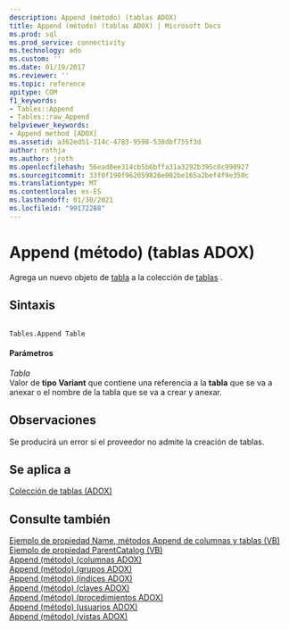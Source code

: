 ```yaml
---
description: Append (método) (tablas ADOX)
title: Append (método) (tablas ADOX) | Microsoft Docs
ms.prod: sql
ms.prod_service: connectivity
ms.technology: ado
ms.custom: ''
ms.date: 01/19/2017
ms.reviewer: ''
ms.topic: reference
apitype: COM
f1_keywords:
- Tables::Append
- Tables::raw_Append
helpviewer_keywords:
- Append method [ADOX]
ms.assetid: a362ed51-314c-4783-9598-538dbf755f3d
author: rothja
ms.author: jroth
ms.openlocfilehash: 56ead8ee314cb5b6bffa31a3292b395c0c990927
ms.sourcegitcommit: 33f0f190f962059826e002be165a2bef4f9e350c
ms.translationtype: MT
ms.contentlocale: es-ES
ms.lasthandoff: 01/30/2021
ms.locfileid: "99172288"
---
```

# <a name="append-method-adox-tables"></a>Append (método) (tablas ADOX)
Agrega un nuevo objeto de [tabla](./table-object-adox.md) a la colección de [tablas](./tables-collection-adox.md) .  
  
## <a name="syntax"></a>Sintaxis  
  
```  
  
Tables.Append Table  
```  
  
#### <a name="parameters"></a>Parámetros  
 *Tabla*  
 Valor de **tipo Variant** que contiene una referencia a la **tabla** que se va a anexar o el nombre de la tabla que se va a crear y anexar.  
  
## <a name="remarks"></a>Observaciones  
 Se producirá un error si el proveedor no admite la creación de tablas.  
  
## <a name="applies-to"></a>Se aplica a  
 [Colección de tablas (ADOX)](./tables-collection-adox.md)  
  
## <a name="see-also"></a>Consulte también  
 [Ejemplo de propiedad Name, métodos Append de columnas y tablas (VB)](./columns-and-tables-append-methods-name-property-example-vb.md)   
 [Ejemplo de propiedad ParentCatalog (VB)](./parentcatalog-property-example-vb.md)   
 [Append (método) (columnas ADOX)](./append-method-adox-columns.md)   
 [Append (método) (grupos ADOX)](./append-method-adox-groups.md)   
 [Append (método) (índices ADOX)](./append-method-adox-indexes.md)   
 [Append (método) (claves ADOX)](./append-method-adox-keys.md)   
 [Append (método) (procedimientos ADOX)](./append-method-adox-procedures.md)   
 [Append (método) (usuarios ADOX)](./append-method-adox-users.md)   
 [Append (método) (vistas ADOX)](./append-method-adox-views.md)